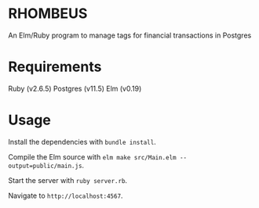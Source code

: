 # RHOMBEUS

An Elm/Ruby program to manage tags for financial transactions in Postgres

# Requirements

Ruby (v2.6.5) Postgres (v11.5) Elm (v0.19)

# Usage

Install the dependencies with `bundle install`.

Compile the Elm source with `elm make src/Main.elm --output=public/main.js`.

Start the server with `ruby server.rb`.

Navigate to `http://localhost:4567`.
